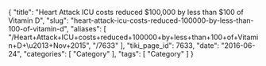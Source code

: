 {
    "title": "Heart Attack ICU costs reduced $100,000 by less than $100 of Vitamin D",
    "slug": "heart-attack-icu-costs-reduced-100000-by-less-than-100-of-vitamin-d",
    "aliases": [
        "/Heart+Attack+ICU+costs+reduced+100000+by+less+than+100+of+Vitamin+D+\u2013+Nov+2015",
        "/7633"
    ],
    "tiki_page_id": 7633,
    "date": "2016-06-24",
    "categories": [
        "Category"
    ],
    "tags": [
        "Category"
    ]
}